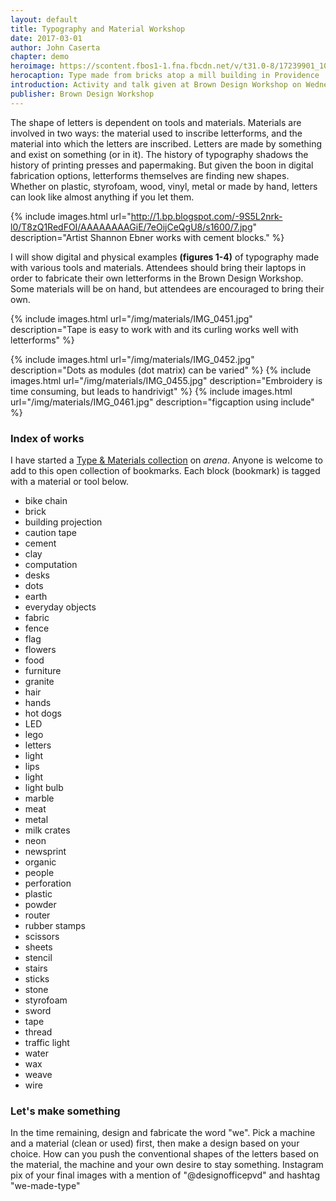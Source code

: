 ```yaml
---
layout: default
title: Typography and Material Workshop
date: 2017-03-01
author: John Caserta
chapter: demo
heroimage: https://scontent.fbos1-1.fna.fbcdn.net/v/t31.0-8/17239901_10212726003529852_6300614403378196507_o.jpg?oh=c4c64870bb09f6e52fb25a5428cf9305&oe=596317EF
herocaption: Type made from bricks atop a mill building in Providence
introduction: Activity and talk given at Brown Design Workshop on Wednesday, March 15, 2017, 5pm – 7pm
publisher: Brown Design Workshop
---
```



The shape of letters is dependent on tools and materials. Materials are involved in two ways: the material used to inscribe letterforms, and the material into which the letters are inscribed. Letters are made by something and exist on something (or in it). The history of typography shadows the history of printing presses and papermaking. But given the boon in digital fabrication options, letterforms themselves are finding new shapes. Whether on plastic, styrofoam, wood, vinyl, metal or made by hand, letters can look like almost anything if you let them.


{% include images.html url="http://1.bp.blogspot.com/-9S5L2nrk-l0/T8zQ1RedFOI/AAAAAAAAGiE/7eOijCeQgU8/s1600/7.jpg" description="Artist Shannon Ebner works with cement blocks." %}

I will show digital and physical examples **(figures 1-4)** of typography made with various tools and materials. Attendees should bring their laptops in order to fabricate their own letterforms in the Brown Design Workshop. Some materials will be on hand, but attendees are encouraged to bring their own.


<div class="images" markdown="1">

{% include images.html url="/img/materials/IMG_0451.jpg" description="Tape is easy to work with and its curling works well with letterforms" %}

{% include images.html url="/img/materials/IMG_0452.jpg" description="Dots as modules (dot matrix) can be varied" %}
{% include images.html url="/img/materials/IMG_0455.jpg" description="Embroidery is time consuming, but leads to handrivigt" %}
{% include images.html url="/img/materials/IMG_0461.jpg" description="figcaption using include" %}
</div>

### Index of works

I have started a [Type & Materials collection](https://www.are.na/john-caserta/type-and-materials) on *arena*. Anyone is welcome to add to this open collection of bookmarks. Each block (bookmark) is tagged with a material or tool below.

* bike chain
* brick
* building projection
* caution tape
* cement
* clay
* computation
* desks
* dots
* earth
* everyday objects
* fabric
* fence
* flag
* flowers
* food
* furniture
* granite
* hair
* hands
* hot dogs
* LED
* lego
* letters
* light
* lips
* light
* light bulb
* marble
* meat
* metal
* milk crates
* neon
* newsprint
* organic
* people
* perforation
* plastic
* powder
* router
* rubber stamps
* scissors
* sheets
* stencil
* stairs
* sticks
* stone
* styrofoam
* sword
* tape
* thread
* traffic light
* water
* wax
* weave
* wire

### Let's make something

In the time remaining, design and fabricate the word "we". Pick a machine and a material (clean or used) first, then make a design based on your choice. How can you push the conventional shapes of the letters based on the material, the machine and your own desire to stay something. Instagram pix of your final images with a mention of "@designofficepvd" and hashtag "we-made-type"
